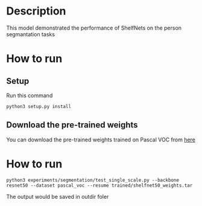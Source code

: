 # Description 
This model demonstrated the performance of ShelfNets on the person segmantation tasks

# How to run
## Setup
Run this command
```
python3 setup.py install
```

## Download the pre-trained weights 
You can download the pre-trained weights trained on Pascal VOC from [here](https://drive.google.com/drive/folders/1k23TpBDsP9_gnb3LZlEcYyF4yoVzW99Z)
# How to run
```
python3 experiments/segmentation/test_single_scale.py --backbone resnet50 --dataset pascal_voc --resume trained/shelfnet50_weights.tar
```

The output would be saved in outdir foler
